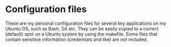 # Configuration files

These are my personal configuration files for several key applications on my Ubuntu OS, such as Bash, Git etc. They can be easily copied to a correct (default) spot on a Ubuntu system by using the makefile. Some files that contain sensitive information (credentials and like) are not included.